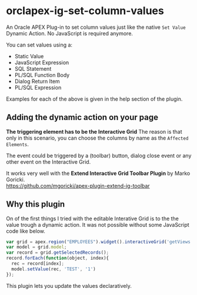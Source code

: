 # orclapex-ig-set-column-values
An Oracle APEX Plug-in to set column values just like the native `Set Value` Dynamic Action. No JavaScript is required anymore.

You can set values using a:
* Static Value
* JavaScript Expression
* SQL Statement
* PL/SQL Function Body
* Dialog Return Item
* PL/SQL Expression

Examples for each of the above is given in the help section of the plugin.

## Adding the dynamic action on your page

**The triggering element has to be the Interactive Grid**
The reason is that only in this scenario, you can choose the columns by name as the `Affected Elements`.

The event could be triggered by a (toolbar) button, dialog close event or any other event on the Interactive Grid.

It works very well with the **Extend Interactive Grid Toolbar Plugin** by Marko Goricki.  
https://github.com/mgoricki/apex-plugin-extend-ig-toolbar



## Why this plugin

On of the first things I tried with the editable Interative Grid is to the the value trough a dynamic action. It was not possible without some JavaScript code like below.

```javascript
var grid = apex.region("EMPLOYEES").widget().interactiveGrid('getViews','grid');
var model = grid.model;
var record = grid.getSelectedRecords();
record.forEach(function(object, index){
  rec = record[index];
  model.setValue(rec, 'TEST', '1')
});
```

This plugin lets you update the values declaratively.

